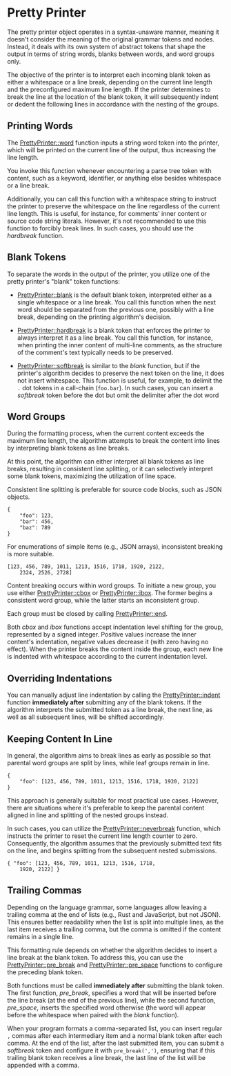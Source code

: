 <!------------------------------------------------------------------------------
  This file is a part of the "Lady Deirdre" work,
  a compiler front-end foundation technology.

  This work is proprietary software with source-available code.

  To copy, use, distribute, and contribute to this work, you must agree to
  the terms of the General License Agreement:

  https://github.com/Eliah-Lakhin/lady-deirdre/blob/master/EULA.md.

  The agreement grants you a Commercial-Limited License that gives you
  the right to use my work in non-commercial and limited commercial products
  with a total gross revenue cap. To remove this commercial limit for one of
  your products, you must acquire an Unrestricted Commercial License.

  If you contribute to the source code, documentation, or related materials
  of this work, you must assign these changes to me. Contributions are
  governed by the "Derivative Work" section of the General License
  Agreement.

  Copying the work in parts is strictly forbidden, except as permitted under
  the terms of the General License Agreement.

  If you do not or cannot agree to the terms of this Agreement,
  do not use this work.

  This work is provided "as is" without any warranties, express or implied,
  except to the extent that such disclaimers are held to be legally invalid.

  Copyright (c) 2024 Ilya Lakhin (Илья Александрович Лахин).
  All rights reserved.
------------------------------------------------------------------------------->

# Pretty Printer

The pretty printer object operates in a syntax-unaware manner, meaning it
doesn't consider the meaning of the original grammar tokens and nodes. Instead,
it deals with its own system of abstract tokens that shape the output in terms
of string words, blanks between words, and word groups only.

The objective of the printer is to interpret each incoming blank token as either
a whitespace or a line break, depending on the current line length and the
preconfigured maximum line length. If the printer determines to break the line
at the location of the blank token, it will subsequently indent or dedent the
following lines in accordance with the nesting of the groups.

## Printing Words

The [PrettyPrinter::word](https://docs.rs/lady-deirdre/2.0.1/lady_deirdre/format/struct.PrettyPrinter.html#method.word)
function inputs a string word token into the printer, which will be printed on
the current line of the output, thus increasing the line length.

You invoke this function whenever encountering a parse tree token with content,
such as a keyword, identifier, or anything else besides whitespace or a line
break.

Additionally, you can call this function with a whitespace string to instruct
the printer to preserve the whitespace on the line regardless of the current
line length. This is useful, for instance, for comments' inner content or source
code string literals. However, it's not recommended to use this function to
forcibly break lines. In such cases, you should use the *hardbreak* function.

## Blank Tokens

To separate the words in the output of the printer, you utilize one of the
pretty printer's "blank" token functions:

- [PrettyPrinter::blank](https://docs.rs/lady-deirdre/2.0.1/lady_deirdre/format/struct.PrettyPrinter.html#method.blank)
  is the default blank token, interpreted either as a single whitespace or a
  line break. You call this function when the next word should be separated from
  the previous one, possibly with a line break, depending on the printing
  algorithm's decision.

- [PrettyPrinter::hardbreak](https://docs.rs/lady-deirdre/2.0.1/lady_deirdre/format/struct.PrettyPrinter.html#method.hardbreak)
  is a blank token that enforces the printer to always interpret it as a line
  break. You call this function, for instance, when printing the inner content
  of multi-line comments, as the structure of the comment's text typically needs
  to be preserved.

- [PrettyPrinter::softbreak](https://docs.rs/lady-deirdre/2.0.1/lady_deirdre/format/struct.PrettyPrinter.html#method.softbreak)
  is similar to the *blank* function, but if the printer's algorithm decides to
  preserve the next token on the line, it does not insert whitespace. This
  function is useful, for example, to delimit the `.` dot tokens in a
  call-chain (`foo.bar`). In such cases, you can insert a *softbreak* token
  before the dot but omit the delimiter after the dot word

## Word Groups

During the formatting process, when the current content exceeds the maximum line
length, the algorithm attempts to break the content into lines by interpreting
blank tokens as line breaks.

At this point, the algorithm can either interpret all blank tokens as line
breaks, resulting in consistent line splitting, or it can selectively interpret
some blank tokens, maximizing the utilization of line space.

Consistent line splitting is preferable for source code blocks, such as JSON
objects.

```text
{
    "foo": 123,
    "bar": 456,
    "baz": 789
}
```

For enumerations of simple items (e.g., JSON arrays), inconsistent breaking is
more suitable.

```text
[123, 456, 789, 1011, 1213, 1516, 1718, 1920, 2122,
    2324, 2526, 2728]
```

Content breaking occurs within word groups. To initiate a new group, you use
either [PrettyPrinter::cbox](https://docs.rs/lady-deirdre/2.0.1/lady_deirdre/format/struct.PrettyPrinter.html#method.cbox)
or [PrettyPrinter::ibox](https://docs.rs/lady-deirdre/2.0.1/lady_deirdre/format/struct.PrettyPrinter.html#method.ibox).
The former
begins a consistent word group, while the latter starts an inconsistent group.

Each group must be closed by
calling [PrettyPrinter::end](https://docs.rs/lady-deirdre/2.0.1/lady_deirdre/format/struct.PrettyPrinter.html#method.end).

Both *cbox* and *ibox* functions accept indentation level shifting for the
group, represented by a signed integer. Positive values increase the inner
content's indentation, negative values decrease it (with zero having no effect).
When the printer breaks the content inside the group, each new line is indented
with whitespace according to the current indentation level.

## Overriding Indentations

You can manually adjust line indentation by calling
the [PrettyPrinter::indent](https://docs.rs/lady-deirdre/2.0.1/lady_deirdre/format/struct.PrettyPrinter.html#method.indent)
function **immediately after** submitting any of the blank tokens. If the
algorithm interprets the submitted token as a line break, the next line, as well
as all subsequent lines, will be shifted accordingly.

## Keeping Content In Line

In general, the algorithm aims to break lines as early as possible so that
parental word groups are split by lines, while leaf groups remain in line.

```text
{
    "foo": [123, 456, 789, 1011, 1213, 1516, 1718, 1920, 2122]
}
```

This approach is generally suitable for most practical use cases. However, there
are situations where it's preferable to keep the parental content aligned in
line and splitting of the nested groups instead.

In such cases, you can utilize
the [PrettyPrinter::neverbreak](https://docs.rs/lady-deirdre/2.0.1/lady_deirdre/format/struct.PrettyPrinter.html#method.neverbreak)
function, which instructs the printer to reset the current line length counter
to zero. Consequently, the algorithm assumes that the previously submitted text
fits on the line, and begins splitting from the subsequent nested submissions.

```text
{ "foo": [123, 456, 789, 1011, 1213, 1516, 1718,
    1920, 2122] }
```

## Trailing Commas

Depending on the language grammar, some languages allow leaving a trailing comma
at the end of lists (e.g., Rust and JavaScript, but not JSON). This ensures
better readability when the list is split into multiple lines, as the last item
receives a trailing comma, but the comma is omitted if the content remains in a
single line.

This formatting rule depends on whether the algorithm decides to insert a line
break at the blank token. To address this, you can use
the [PrettyPrinter::pre_break](https://docs.rs/lady-deirdre/2.0.1/lady_deirdre/format/struct.PrettyPrinter.html#method.pre_break)
and [PrettyPrinter::pre_space](https://docs.rs/lady-deirdre/2.0.1/lady_deirdre/format/struct.PrettyPrinter.html#method.pre_space)
functions to configure the preceding blank token.

Both functions must be called **immediately after** submitting the blank token.
The first function, *pre_break*, specifies a word that will be inserted before
the line break (at the end of the previous line), while the second function,
*pre_space*, inserts the specified word otherwise (the word will appear before
the whitespace when paired with the *blank* function).

When your program formats a comma-separated list, you can insert regular
`,` commas after each intermediary item and a normal blank token after each
comma. At the end of the list, after the last submitted item, you can submit a
*softbreak* token and configure it with `pre_break(',')`, ensuring that if this
trailing blank token receives a line break, the last line of the list will be
appended with a comma.
